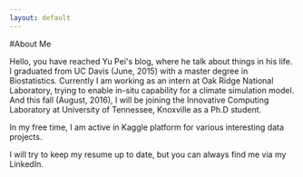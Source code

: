 ```yaml
---
layout: default
---
```


#About Me

Hello, you have reached Yu Pei's blog, where he talk about things in his life. I graduated from UC Davis (June, 2015) with a master degree in Biostatistics. Currently I am working as an intern at Oak Ridge National Laboratory, trying to enable in-situ capability for a climate simulation model. And this fall (August, 2016), I will be joining the Innovative Computing Laboratory at University of Tennessee, Knoxville as a Ph.D student.   

In my free time, I am active in Kaggle platform for various interesting data projects. 

I will try to keep my resume up to date, but you can always find me via my LinkedIn. 
